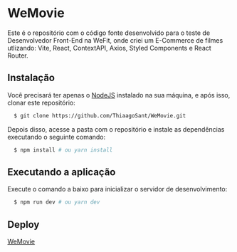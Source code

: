 # WeMovie

Este é o repositório com o código fonte desenvolvido para o teste de Desenvolvedor Front-End na WeFit, onde criei um E-Commerce de filmes utlizando: Vite, React, ContextAPI, Axios, Styled Components e React Router.

## Instalação

Você precisará ter apenas o [NodeJS](https://nodejs.org) instalado na sua máquina, e após isso, clonar este repositório:

```sh
  $ git clone https://github.com/ThiaagoSant/WeMovie.git
```

Depois disso, acesse a pasta com o repositório e instale as dependências executando o seguinte comando:

```sh
  $ npm install # ou yarn install
```

## Executando a aplicação

Execute o comando a baixo para inicializar o servidor de desenvolvimento:

```sh
  $ npm run dev # ou yarn dev
```

## Deploy

[WeMovie](https://we-movie-two.vercel.app/)
